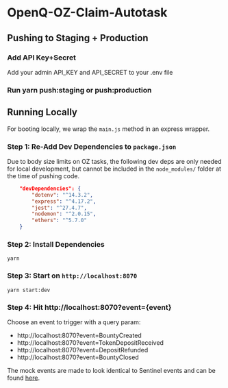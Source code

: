 # OpenQ-OZ-Claim-Autotask

## Pushing to Staging + Production

### Add API Key+Secret

Add your admin API_KEY and API_SECRET to your .env file

### Run yarn push:staging or push:production

## Running Locally

For booting locally, we wrap the `main.js` method in an express wrapper.

### Step 1: Re-Add Dev Dependencies to `package.json`

Due to body size limits on OZ tasks, the following dev deps are only needed for local development, but cannot be included in the `node_modules/` folder at the time of pushing code.

```json
	"devDependencies": {
		"dotenv": "^14.3.2",
		"express": "^4.17.2",
		"jest": "^27.4.7",
		"nodemon": "^2.0.15",
		"ethers": "^5.7.0"
	}
```

### Step 2: Install Dependencies

`yarn`

### Step 3: Start on `http://localhost:8070`

`yarn start:dev`

### Step 4: Hit http://localhost:8070?event={event}

Choose an event to trigger with a query param:

- http://localhost:8070?event=BountyCreated
- http://localhost:8070?event=TokenDepositReceived
- http://localhost:8070?event=DepositRefunded
- http://localhost:8070?event=BountyClosed

The mock events are made to look identical to Sentinel events and can be found [here](https://github.com/OpenQDev/OpenQ-Bounty-Actions-Autotask/blob/staging/events/events.js).